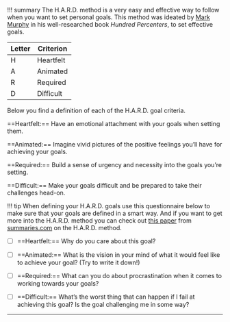 !!! summary
	The H.A.R.D. method is a very easy and effective way to follow when you want to set personal goals. This method was ideated by [Mark Murphy](https://www.forbes.com/sites/danschawbel/2012/01/23/89-of-new-hires-fail-because-of-their-attitude/#3505546137a3) in his well-researched book _Hundred Percenters_, to set effective goals.

Letter | Criterion |
------------ | ---------- |
H | Heartfelt  |
A | Animated  |
R | Required  |
D | Difficult  |

Below you find a definition of each of the H.A.R.D. goal criteria.

==Heartfelt:== Have an emotional attachment with your goals when setting them.

==Animated:== Imagine vivid pictures of the positive feelings you’ll have for achieving your goals.

==Required:== Build a sense of urgency and necessity into the goals you’re setting.

==Difficult:== Make your goals difficult and be prepared to take their challenges head-on.

!!! tip
	When defining your H.A.R.D. goals use this questionnaire below to make sure that your goals are defined in a smart way. And if you want to get more into the H.A.R.D. method you can check out [this paper](https://www.summaries.com/ReadLessDoMore/Samples/HARD%20Goals.pdf) from [summaries.com](https://www.summaries.com/ReadLessDoMore/Samples/HARD%20Goals.pdf) on the H.A.R.D. method.

* [ ] ==Heartfelt:== Why do you care about this goal?

* [ ] ==Animated:== What is the vision in your mind of what it would feel like to achieve your goal? (Try to write it down!)

* [ ] ==Required:== What can you do about procrastination when it comes to working towards your goals?

* [ ] ==Difficult:== What’s the worst thing
that can happen if I fail at achieving this goal? Is the goal challenging me in some way?

****
